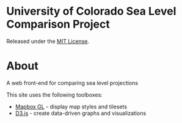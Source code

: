 # University of Colorado Sea Level Comparison Project

Released under the [MIT License](LICENSE).

# About

A web front-end for comparing sea level projections

This site uses the following toolboxes:

* [Mapbox GL](https://www.mapbox.com/) - display map styles and tilesets
* [D3.js](https://d3js.org/) - create data-driven graphs and visualizations

